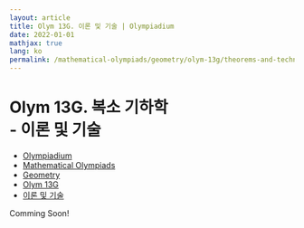 ```yaml
---
layout: article
title: Olym 13G. 이론 및 기술 | Olympiadium
date: 2022-01-01
mathjax: true
lang: ko
permalink: /mathematical-olympiads/geometry/olym-13g/theorems-and-techniques/
---
```

# Olym 13G. 복소 기하학 <br> <ssup> - 이론 및 기술</ssup>

<ul class="breadcrumb">
	<li><a href="{{ site.baseurl }}/">Olympiadium</a></li> 
	<li><a href="{{ site.baseurl }}/mathematical-olympiads/">Mathematical Olympiads</a></li> 
	<li><a href="{{ site.baseurl }}/mathematical-olympiads/geometry/">Geometry</a></li> 
	<li><a href="{{ site.baseurl }}/mathematical-olympiads/geometry/olym-13g/">Olym 13G</a></li> 
	<li><a href="{{ site.baseurl }}/mathematical-olympiads/geometry/olym-13g/theorems-and-techniques/">이론 및 기술</a></li>
</ul>

Comming Soon!
